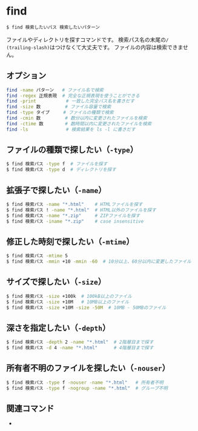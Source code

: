 # find

```bash
$ find 検索したいパス 検索したいパターン
```

ファイルやディレクトリを探すコマンドです。
検索パス名の末尾の``/ (trailing-slash)``はつけなくて大丈夫です。
ファイルの内容は検索できません。

## オプション

```bash
find -name パターン   # ファイル名で検索
find -regex 正規表現  # 完全な正規表現を使うことができる
find -print           # 一致した完全パス名を書きだす
find -size 数         # ファイル容量で検索
find -type タイプ     # ファイルの種類で検索
find -cmin 数         # 数分以内に変更されたファイルを検索
find -ctime 数        # 数時間以内に変更されたファイルを検索
find -ls              # 検索結果を ls -l に書きだす
```

## ファイルの種類で探したい（``-type``）

```bash
$ find 検索パス -type f  # ファイルを探す
$ find 検索パス -type d  # ディレクトリを探す
```

## 拡張子で探したい（``-name``）

```bash
$ find 検索パス -name "*.html"    # HTMLファイルを探す
$ find 検索パス ! -name "*.html"  # HTML以外のファイルを探す
$ find 検索パス -name "*.zip"     # ZIPファイルを探す
$ find 検索パス -iname "*.zip"    # case insensitive
```

## 修正した時刻で探したい（``-mtime``）

```bash
$ find 検索パス -mtime 5
$ find 検索パス -mmin +10 -mmin -60  # 10分以上、60分以内に変更したファイル
```

## サイズで探したい（``-size``）

```bash
$ find 検索パス -size +100k  # 100kB以上のファイル
$ find 検索パス -size +10M   # 10MB以上のファイル
$ find 検索パス -size +10M -size -50M  # 10MB - 50MBのファイル
```

## 深さを指定したい（``-depth``）

```bash
$ find 検索パス -depth 2 -name "*.html"  # 2階層目まで探す
$ find 検索パス -d 4 -name "*.html"      # 4階層目まで探す
```

## 所有者不明のファイルを探したい（``-nouser``）

```bash
$ find 検索パス -type f -nouser -name "*.html"   # 所有者不明
$ find 検索パス -type f -nogroup -name "*.html"  # グループ不明
```

## 関連コマンド

- [](./command-fd.md)
